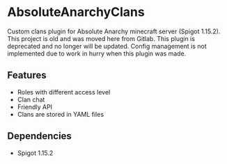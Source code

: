 # AbsoluteAnarchyClans
Custom clans plugin for Absolute Anarchy minecraft server (Spigot 1.15.2). This project is old and was moved here from Gitlab. This plugin is deprecated and no longer will be updated. Config management is not implemented due to work in hurry when this plugin was made.

## Features
* Roles with different access level
* Clan chat
* Friendly API
* Clans are stored in YAML files

## Dependencies
* Spigot 1.15.2
